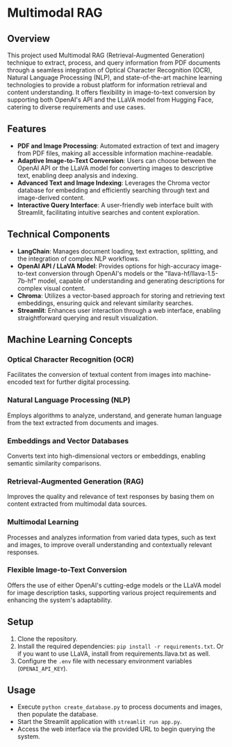 # Multimodal RAG

## Overview

This project used Multimodal RAG (Retrieval-Augmented Generation) technique to extract, process, and query information from PDF documents through a seamless integration of Optical Character Recognition (OCR), Natural Language Processing (NLP), and state-of-the-art machine learning technologies to provide a robust platform for information retrieval and content understanding. It offers flexibility in image-to-text conversion by supporting both OpenAI's API and the LLaVA model from Hugging Face, catering to diverse requirements and use cases.

## Features

- **PDF and Image Processing**: Automated extraction of text and imagery from PDF files, making all accessible information machine-readable.
- **Adaptive Image-to-Text Conversion**: Users can choose between the OpenAI API or the LLaVA model for converting images to descriptive text, enabling deep analysis and indexing.
- **Advanced Text and Image Indexing**: Leverages the Chroma vector database for embedding and efficiently searching through text and image-derived content.
- **Interactive Query Interface**: A user-friendly web interface built with Streamlit, facilitating intuitive searches and content exploration.

## Technical Components

- **LangChain**: Manages document loading, text extraction, splitting, and the integration of complex NLP workflows.
- **OpenAI API / LLaVA Model**: Provides options for high-accuracy image-to-text conversion through OpenAI's models or the "llava-hf/llava-1.5-7b-hf" model, capable of understanding and generating descriptions for complex visual content.
- **Chroma**: Utilizes a vector-based approach for storing and retrieving text embeddings, ensuring quick and relevant similarity searches.
- **Streamlit**: Enhances user interaction through a web interface, enabling straightforward querying and result visualization.

## Machine Learning Concepts

### Optical Character Recognition (OCR)
Facilitates the conversion of textual content from images into machine-encoded text for further digital processing.

### Natural Language Processing (NLP)
Employs algorithms to analyze, understand, and generate human language from the text extracted from documents and images.

### Embeddings and Vector Databases
Converts text into high-dimensional vectors or embeddings, enabling semantic similarity comparisons.

### Retrieval-Augmented Generation (RAG)
Improves the quality and relevance of text responses by basing them on content extracted from multimodal data sources.

### Multimodal Learning
Processes and analyzes information from varied data types, such as text and images, to improve overall understanding and contextually relevant responses.

### Flexible Image-to-Text Conversion
Offers the use of either OpenAI's cutting-edge models or the LLaVA model for image description tasks, supporting various project requirements and enhancing the system's adaptability.

## Setup

1. Clone the repository.
2. Install the required dependencies: `pip install -r requirements.txt`. Or if you want to use LLaVA, install from requirements.llava.txt as well. 
3. Configure the `.env` file with necessary environment variables (`OPENAI_API_KEY`).

## Usage

- Execute `python create_database.py` to process documents and images, then populate the database.
- Start the Streamlit application with `streamlit run app.py`.
- Access the web interface via the provided URL to begin querying the system.
